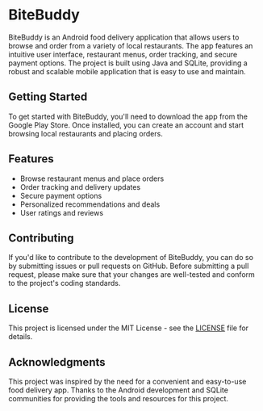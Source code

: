 <!DOCTYPE html>
<html>

<head>
  <meta charset="UTF-8">

</head>

<body>
  <h1>BiteBuddy</h1>
  <p>BiteBuddy is an Android food delivery application that allows users to browse and order from a variety of local restaurants. The app features an intuitive user interface, restaurant menus, order tracking, and secure payment options. The project is built using Java and SQLite, providing a robust and scalable mobile application that is easy to use and maintain.</p>

  <h2>Getting Started</h2>
  <p>To get started with BiteBuddy, you'll need to download the app from the Google Play Store. Once installed, you can create an account and start browsing local restaurants and placing orders.</p>

  <h2>Features</h2>
  <ul>
    <li>Browse restaurant menus and place orders</li>
    <li>Order tracking and delivery updates</li>
    <li>Secure payment options</li>
    <li>Personalized recommendations and deals</li>
    <li>User ratings and reviews</li>
  </ul>

  <h2>Contributing</h2>
  <p>If you'd like to contribute to the development of BiteBuddy, you can do so by submitting issues or pull requests on GitHub. Before submitting a pull request, please make sure that your changes are well-tested and conform to the project's coding standards.</p>

  <h2>License</h2>
  <p>This project is licensed under the MIT License - see the <a href="LICENSE">LICENSE</a> file for details.</p>

  <h2>Acknowledgments</h2>
  <p>This project was inspired by the need for a convenient and easy-to-use food delivery app. Thanks to the Android development and SQLite communities for providing the tools and resources for this project.</p>
</body>

</html>

